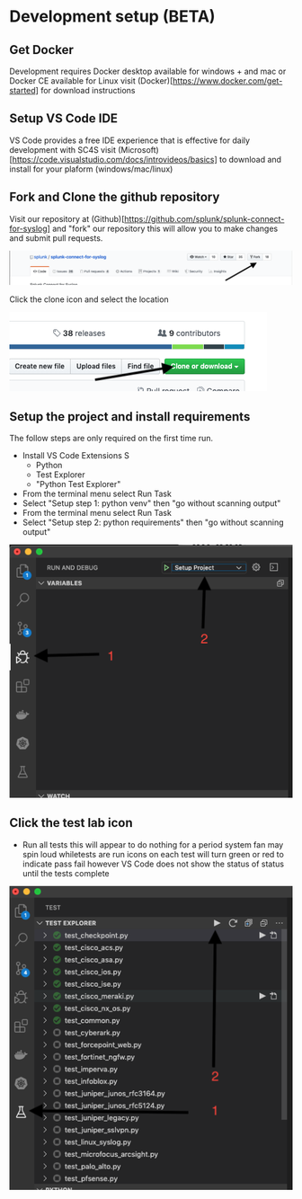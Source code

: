 # Development setup (BETA)

## Get Docker

Development requires Docker desktop available for windows + and mac or Docker CE available for Linux visit (Docker)[https://www.docker.com/get-started]
for download instructions

## Setup VS Code IDE

VS Code provides a free IDE experience that is effective for daily development with SC4S visit (Microsoft)[https://code.visualstudio.com/docs/introvideos/basics]
to download and install for your plaform (windows/mac/linux)

## Fork and Clone the github repository

Visit our repository at (Github)[https://github.com/splunk/splunk-connect-for-syslog] and "fork" our repository this will allow you to make changes and submit pull requests.

![How to Fork](gh_fork.png)

Click the clone icon and select the location

![How to Clone](gh_clone.png)

## Setup the project and install requirements

The follow steps are only required on the first time run.

* Install VS Code Extensions S
    * Python
    * Test Explorer
    * "Python Test Explorer"
* From the terminal menu select Run Task
* Select "Setup step 1: python venv" then "go without scanning output"
* From the terminal menu select Run Task
* Select "Setup step 2: python requirements" then "go without scanning output"

![VS Code setup](vsc_run.png)

## Click the test lab icon

* Run all tests this will appear to do nothing for a period system fan may spin loud whiletests are run icons on each test will turn green
or red to indicate pass fail however VS Code does not show the status of status until the tests complete

![VS Code Debug](vsc_debug.png)

